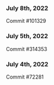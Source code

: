 ### July 8th, 2022

Commit #101329

### July 5th, 2022

Commit #314353


### July 4th, 2022

Commit #72281
